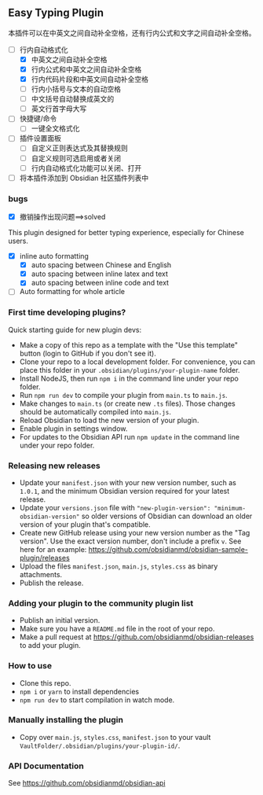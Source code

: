 ## Easy Typing Plugin
本插件可以在中英文之间自动补全空格，还有行内公式和文字之间自动补全空格。

- [ ] 行内自动格式化
	- [x] 中英文之间自动补全空格
	- [x] 行内公式和中英文之间自动补全空格
	- [x] 行内代码片段和中英文间自动补全空格
	- [ ] 行内小括号与文本的自动空格
	- [ ] 中文括号自动替换成英文的
	- [ ] 英文行首字母大写
- [ ] 快捷键/命令
	- [ ]  一键全文格式化
- [ ] 插件设置面板
	- [ ] 自定义正则表达式及其替换规则
	- [ ] 自定义规则可选启用或者关闭
	- [ ] 行内自动格式化功能可以关闭、打开
- [ ] 将本插件添加到 Obsidian 社区插件列表中
### bugs
- [x] 撤销操作出现问题==>solved


This plugin designed for better typing experience, especially for Chinese users.
- [x] inline auto formatting
  - [x] auto spacing between Chinese and English
  - [x] auto spacing between inline latex and text
  - [x] auto spacing between inline code and text
- [ ] Auto formatting for whole article 
### First time developing plugins?

Quick starting guide for new plugin devs:

- Make a copy of this repo as a template with the "Use this template" button (login to GitHub if you don't see it).
- Clone your repo to a local development folder. For convenience, you can place this folder in your `.obsidian/plugins/your-plugin-name` folder.
- Install NodeJS, then run `npm i` in the command line under your repo folder.
- Run `npm run dev` to compile your plugin from `main.ts` to `main.js`.
- Make changes to `main.ts` (or create new `.ts` files). Those changes should be automatically compiled into `main.js`.
- Reload Obsidian to load the new version of your plugin.
- Enable plugin in settings window.
- For updates to the Obsidian API run `npm update` in the command line under your repo folder.

### Releasing new releases

- Update your `manifest.json` with your new version number, such as `1.0.1`, and the minimum Obsidian version required for your latest release.
- Update your `versions.json` file with `"new-plugin-version": "minimum-obsidian-version"` so older versions of Obsidian can download an older version of your plugin that's compatible.
- Create new GitHub release using your new version number as the "Tag version". Use the exact version number, don't include a prefix `v`. See here for an example: https://github.com/obsidianmd/obsidian-sample-plugin/releases
- Upload the files `manifest.json`, `main.js`, `styles.css` as binary attachments.
- Publish the release.

### Adding your plugin to the community plugin list

- Publish an initial version.
- Make sure you have a `README.md` file in the root of your repo.
- Make a pull request at https://github.com/obsidianmd/obsidian-releases to add your plugin.

### How to use

- Clone this repo.
- `npm i` or `yarn` to install dependencies
- `npm run dev` to start compilation in watch mode.

### Manually installing the plugin

- Copy over `main.js`, `styles.css`, `manifest.json` to your vault `VaultFolder/.obsidian/plugins/your-plugin-id/`.

### API Documentation

See https://github.com/obsidianmd/obsidian-api

